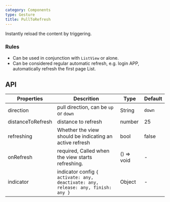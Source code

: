 ```yaml
---
category: Components
type: Gesture
title: PullToRefresh
---
```


Instantly reload the content by triggering.

### Rules
- Can be used in conjunction with `ListView` or alone.
- Can be considered regular automatic refresh, e.g. login APP, automatically refresh the first page List.

## API

Properties | Descrition | Type | Default
-----------|------------|------|--------
| direction  | pull direction, can be `up` or `down` | String | `down` |
| distanceToRefresh | distance to refresh | number | 25 |
| refreshing | Whether the view should be indicating an active refresh | bool | false |
| onRefresh | required, Called when the view starts refreshing. | () => void | - |
| indicator  | indicator config `{ activate: any, deactivate: any, release: any, finish: any }` | Object | - |
